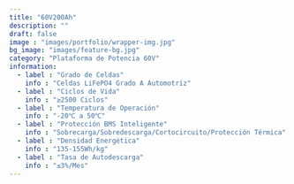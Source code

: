 ```yaml
---
title: "60V200Ah"
description: ""
draft: false
image : "images/portfolio/wrapper-img.jpg"
bg_image: "images/feature-bg.jpg"
category: "Plataforma de Potencia 60V" 
information:
  - label : "Grado de Celdas"
    info : "Celdas LiFePO4 Grado A Automotriz"
  - label : "Ciclos de Vida"
    info : "≥2500 Ciclos"
  - label : "Temperatura de Operación"
    info : "-20℃ a 50℃"
  - label : "Protección BMS Inteligente"
    info : "Sobrecarga/Sobredescarga/Cortocircuito/Protección Térmica"
  - label : "Densidad Energética"
    info : "135-155Wh/kg"
  - label : "Tasa de Autodescarga"
    info : "≤3%/Mes"
---
```



